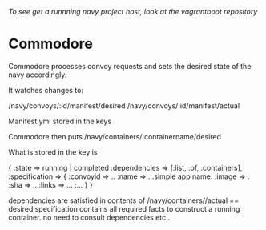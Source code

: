 *To see get a runnning navy project host, look at the vagrantboot repository*


# Commodore

Commodore processes convoy requests and sets the desired state of the navy accordingly.

It watches changes to:

/navy/convoys/:id/manifest/desired
/navy/convoys/:id/manifest/actual

Manifest.yml stored in the keys

Commodore then puts
/navy/containers/:containername/desired

What is stored in the key is

{
  :state => running | completed
  :dependencies => [:list, :of, :containers],
  :specification => {
    :convoyid => ..
    :name => ...simple app name.
    :image => .
    :sha => ..
    :links => ...
    :...
  }
}


dependencies are satisfied in contents of /navy/containers/<depname>/actual == desired
specification contains all required facts to construct a running container.  no need to consult dependencies etc..
